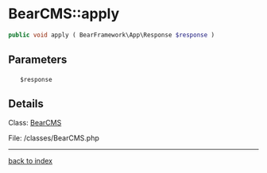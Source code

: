 # BearCMS::apply

```php
public void apply ( BearFramework\App\Response $response )
```

## Parameters

&nbsp;&nbsp;&nbsp;&nbsp;&nbsp;&nbsp;`$response`

## Details

Class: [BearCMS](bearcms.class.md)

File: /classes/BearCMS.php

---

[back to index](index.md)

